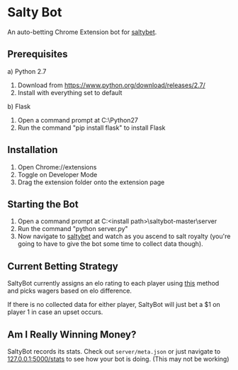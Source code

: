 # Salty Bot
An auto-betting Chrome Extension bot for [saltybet](https://www.saltybet.com/).

## Prerequisites
a) Python 2.7
1. Download from https://www.python.org/download/releases/2.7/
2. Install with everything set to default

b) Flask
1. Open a command prompt at C:\Python27
2. Run the command "pip install flask" to install Flask

## Installation
1. Open Chrome://extensions
2. Toggle on Developer Mode
3. Drag the extension folder onto the extension page

## Starting the Bot
1) Open a command prompt at C:\<install path>\saltybot-master\server
2) Run the command "python server.py"
3) Now navigate to [saltybet](https://www.saltybet.com/) and watch as you ascend to salt royalty (you're going to have to give the bot some time to collect data though). 

## Current Betting Strategy

SaltyBot currently assigns an elo rating to each player using [this](http://en.wikipedia.org/wiki/Elo_rating_system#Performance_rating) method and picks wagers based on elo difference.

If there is no collected data for either player, SaltyBot will just bet a $1 on player 1 in case an upset occurs.

## Am I Really Winning Money?

SaltyBot records its stats.  Check out `server/meta.json` or just navigate to [127.0.0.1:5000/stats](http://127.0.0.1:5000/stats) to see how your bot is doing. 
(This may not be working)


